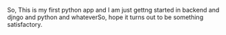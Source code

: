 So, This is my first python app and I am just gettng started in backend and djngo and python and whateverSo, hope it turns out to be something satisfactory.

